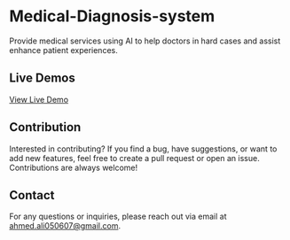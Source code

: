 # Medical-Diagnosis-system
Provide medical services using AI to help doctors in hard cases and assist enhance patient experiences.
## Live Demos

[View Live Demo](https://0ahmedali0.github.io/Medical-Diagnosis-system/)

## Contribution

Interested in contributing? If you find a bug, have suggestions, or want to add new features, feel free to create a pull request or open an issue. Contributions are always welcome!

## Contact

For any questions or inquiries, please reach out via email at [ahmed.ali050607@gmail.com](mailto:ahmed.ali050607@gmail.com).
